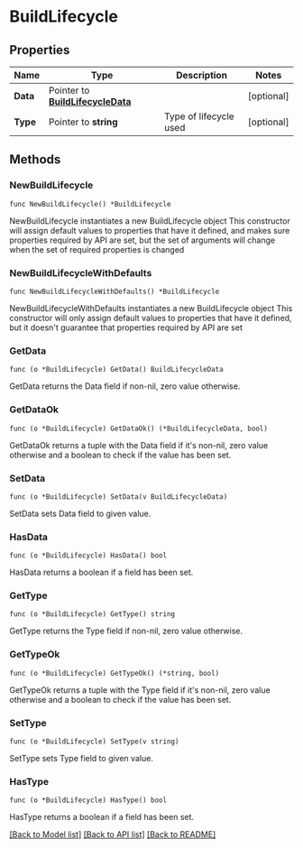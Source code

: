# BuildLifecycle

## Properties

Name | Type | Description | Notes
------------ | ------------- | ------------- | -------------
**Data** | Pointer to [**BuildLifecycleData**](BuildLifecycleData.md) |  | [optional] 
**Type** | Pointer to **string** | Type of lifecycle used | [optional] 

## Methods

### NewBuildLifecycle

`func NewBuildLifecycle() *BuildLifecycle`

NewBuildLifecycle instantiates a new BuildLifecycle object
This constructor will assign default values to properties that have it defined,
and makes sure properties required by API are set, but the set of arguments
will change when the set of required properties is changed

### NewBuildLifecycleWithDefaults

`func NewBuildLifecycleWithDefaults() *BuildLifecycle`

NewBuildLifecycleWithDefaults instantiates a new BuildLifecycle object
This constructor will only assign default values to properties that have it defined,
but it doesn't guarantee that properties required by API are set

### GetData

`func (o *BuildLifecycle) GetData() BuildLifecycleData`

GetData returns the Data field if non-nil, zero value otherwise.

### GetDataOk

`func (o *BuildLifecycle) GetDataOk() (*BuildLifecycleData, bool)`

GetDataOk returns a tuple with the Data field if it's non-nil, zero value otherwise
and a boolean to check if the value has been set.

### SetData

`func (o *BuildLifecycle) SetData(v BuildLifecycleData)`

SetData sets Data field to given value.

### HasData

`func (o *BuildLifecycle) HasData() bool`

HasData returns a boolean if a field has been set.

### GetType

`func (o *BuildLifecycle) GetType() string`

GetType returns the Type field if non-nil, zero value otherwise.

### GetTypeOk

`func (o *BuildLifecycle) GetTypeOk() (*string, bool)`

GetTypeOk returns a tuple with the Type field if it's non-nil, zero value otherwise
and a boolean to check if the value has been set.

### SetType

`func (o *BuildLifecycle) SetType(v string)`

SetType sets Type field to given value.

### HasType

`func (o *BuildLifecycle) HasType() bool`

HasType returns a boolean if a field has been set.


[[Back to Model list]](../README.md#documentation-for-models) [[Back to API list]](../README.md#documentation-for-api-endpoints) [[Back to README]](../README.md)


